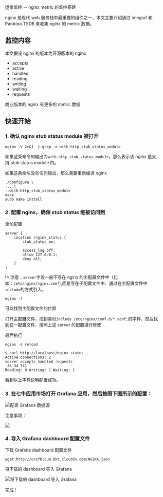 运维监控 -- nginx metric 的监控搭建

nginx 是现代 web 服务栈中最重要的组件之一，本文主要介绍通过 telegraf 和 Pandora TSDB 来收集 nginx 的 metric 数据。


## 监控内容

本文假设 nginx 的版本为开源版本的 nginx

* accepts
* active
* handled
* reading
* writing
* waiting
* requests

商业版本的 nginx 有更多的 metric 数据

## 快速开始

### 1. 确认 nginx stub status module 被打开


```
nginx -V 2>&1  | grep -o with-http_stub_status_module
```

如果这条命令的输出为`with-http_stub_status_module`，那么表示该 nginx 是支持 stub status module 的。

如果这条命名没有任何输出，那么需要重新编译 nginx

```
./configure \
... \
--with-http_stub_status_module
make
sudo make install
```

### 2. 配置 nginx，确保 stub status 能被访问到

添加配置

```
server {
    location /nginx_status {
        stub_status on;

        access_log off;
        allow 127.0.0.1;
        deny all;
    }
}
```

!> 注意：`server`字段一般不写在 nginx 的主配置文件中（比如：`/etc/nginx/nginx.conf`),而是写在子配置文件中，通过在主配置文件中`include`的方式引入。


```
nginx -t
```
可以找到主配置文件的位置


打开主配置文件，找到类似`include /etc/nginx/conf.d/*.conf;`的字样，然后找到任一配置文件，按照上述 server 的配置进行修改

最后执行

```
nginx -s reload
```

```
$ curl http://localhost/nginx_status
Active connections: 2 
server accepts handled requests
 34 34 741 
Reading: 0 Writing: 1 Waiting: 1
```
看到以上字样说明配置成功。


### 3. 在七牛应用市场打开 Grafana 应用，然后按照下图所示的配置：


![配置 Grafana 数据源](_media/monitor1.gif)

注意事项：

![](_media/monitor3.png)

### 4. 导入 Grafana dashboard 配置文件

下载 Grafana dashboard 配置文件

```
wget http://orzfblcum.bkt.clouddn.com/NGINX.json
```

将下载的 dashboard 导入 Grafana

![将下载的 dashboard 导入 Grafana](_media/monitor2.gif)


完成！
